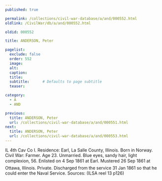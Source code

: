 ```yaml
---
published: true

permalink: /collections/civil-war-database/a/and/000552.html
oldlink: /CivilWar/db/a/and/000552.html

oldid: 000552

title: ANDERSON, Peter

pagelist:
  exclude: false
  order: 552
  image: 
  alt:
  caption:
  title:
  subtitle:      # Defaults to page subtitle
  teaser:

category: 
  - A 
  - AND

previous:
  title: ANDERSON, Peter
  url: /collections/civil-war-database/a/and/000551.html  
next:
  title: ANDERSON, Peter
  url: /collections/civil-war-database/a/and/000553.html   
---
```

IL 4th Cav Co I. Residence: Earl, La Salle County, Illinois. Born in Norway. Civil War: Farmer. Age 23. Unmarried. Blue eyes, sandy hair, light complexion, 5&#146;6&#148;. Enlisted on 4 Sep 1861 at Earl. Mustered 26 Sep 1861 at Ottawa, Illinois. Private. Discharged from the service 31 Jan 1861 so that he could enter the Naval Service. Sources: (ILSA reel 13 p126)